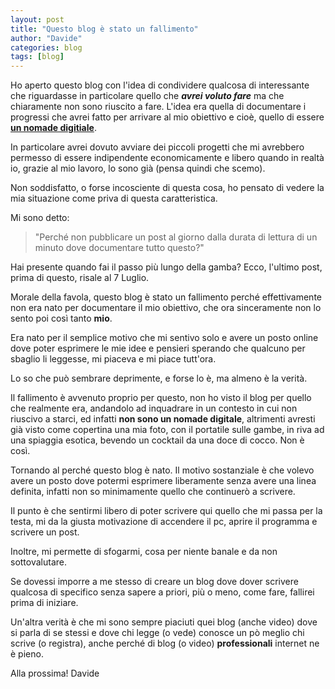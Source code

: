 ```yaml
---
layout: post
title: "Questo blog è stato un fallimento"
author: "Davide"
categories: blog
tags: [blog]
---
```


Ho aperto questo blog con l'idea di condividere qualcosa di interessante che riguardasse in particolare quello che **_avrei voluto fare_** ma che chiaramente non sono riuscito a fare.
L'idea era quella di documentare i progressi che avrei fatto per arrivare al mio obiettivo e cioè, quello di essere **<u>un nomade digitiale</u>**.

In particolare avrei dovuto avviare dei piccoli progetti che mi avrebbero permesso di essere indipendente economicamente e libero quando in realtà io, grazie al mio lavoro, lo sono già (pensa quindi che scemo).

Non soddisfatto, o forse incosciente di questa cosa, ho pensato di vedere la mia situazione come priva di questa caratteristica.

Mi sono detto:

> "Perché non pubblicare un post al giorno dalla durata di lettura di un minuto dove documentare tutto questo?"

Hai presente quando fai il passo più lungo della gamba? Ecco, l'ultimo post, prima di questo, risale al 7 Luglio.

Morale della favola, questo blog è stato un fallimento perché effettivamente non era nato per documentare il mio obiettivo, che ora sinceramente non lo sento poi così tanto **mio**.

Era nato per il semplice motivo che mi sentivo solo e avere un posto online dove poter esprimere le mie idee e pensieri sperando che qualcuno per sbaglio li leggesse, mi piaceva e mi piace tutt'ora.

Lo so che può sembrare deprimente, e forse lo è, ma almeno è la verità.

Il fallimento è avvenuto proprio per questo, non ho visto il blog per quello che realmente era, andandolo ad inquadrare in un contesto in cui non riuscivo a starci, ed infatti **non sono un nomade digitale**, altrimenti avresti già visto come copertina
una mia foto, con il portatile sulle gambe, in riva ad una spiaggia esotica, bevendo un cocktail da una doce di cocco. Non è così.

Tornando al perché questo blog è nato. Il motivo sostanziale è che volevo avere un posto dove potermi esprimere liberamente senza avere una linea definita, infatti non so minimamente quello che continuerò a scrivere.

Il punto è che sentirmi libero di poter scrivere qui quello che mi passa per la testa, mi da la giusta motivazione di accendere il pc, aprire il programma e scrivere un post.

Inoltre, mi permette di sfogarmi, cosa per niente banale e da non sottovalutare.

Se dovessi imporre a me stesso di creare un blog dove dover scrivere qualcosa di specifico senza sapere a priori, più o meno, come fare, fallirei prima di iniziare.

Un'altra verità è che mi sono sempre piaciuti quei blog (anche video) dove si parla di se stessi e dove chi legge (o vede) conosce un pò meglio chi scrive (o registra), anche perché di blog (o video) **professionali** internet ne è pieno.

Alla prossima!
Davide
